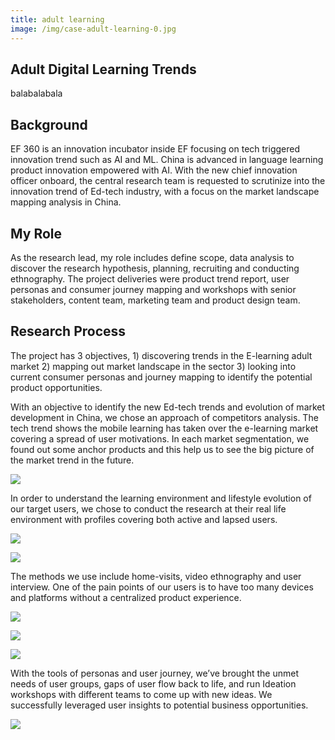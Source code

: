 ```yaml
---
title: adult learning
image: /img/case-adult-learning-0.jpg
---
```

## Adult Digital Learning Trends

balabalabala

## Background

EF 360 is an innovation incubator inside EF focusing on tech triggered innovation trend such as AI and ML. China is advanced in language learning product innovation empowered with AI. With the new chief innovation officer onboard, the central research team is requested to scrutinize into the innovation trend of Ed-tech industry, with a focus on the market landscape mapping analysis in China.

## My Role

As the research lead, my role includes define scope, data analysis to discover the research hypothesis, planning, recruiting and conducting ethnography. The project deliveries were product trend report, user personas and consumer journey mapping and workshops with senior stakeholders, content team, marketing team and product design team.

## Research Process

The project has 3 objectives, 1) discovering trends in the E-learning adult market 2) mapping out market landscape in the sector 3) looking into current consumer personas and journey mapping to identify the potential product opportunities.

With an objective to identify the new Ed-tech trends and evolution of market development in China, we chose an approach of competitors analysis. The tech trend shows the mobile learning has taken over the e-learning market covering a spread of user motivations. In each market segmentation, we found out some anchor products and this help us to see the big picture of the market trend in the future.

![](/img/case-adult-learning-5.png)

In order to understand the learning environment and lifestyle evolution of our target users, we chose to conduct the research at their real life environment with profiles covering both active and lapsed users.

![](/img/case-adult-learning-7.png)

![](/img/case-adult-learning-6.png)

The methods we use include home-visits, video ethnography and user interview. One of the pain points of our users is to have too many devices and platforms without a centralized product experience.

![](/img/case-adult-learning-2.jpg)

![](/img/case-adult-learning-3.jpg)

![](/img/case-adult-learning-4.png)

With the tools of personas and user journey, we’ve brought the unmet needs of user groups, gaps of user flow back to life, and run Ideation workshops with different teams to come up with new ideas. We successfully leveraged user insights to potential business opportunities.

![](/img/case-adult-learning-1.png)